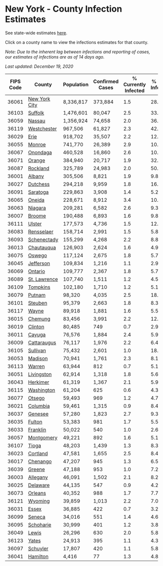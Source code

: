 # New York - County Infection Estimates

See state-wide estimates [here](/infections/us-ny).

Click on a county name to view the infections estimates for that county.

*Note: Due to the inherent lag between infections and reporting of cases, our estimates of infections are as of 14 days ago.*

*Last updated: December 19, 2020*

|   FIPS Code |                         County |   Population |   Confirmed Cases |   % Currently Infected |   % Total Infected |
|-------------|--------------------------------|--------------|-------------------|------------------------|--------------------|
|       36061 | [New York City](new-york-city) |    8,336,817 |           373,884 |                    1.5 |               28.6 |
|       36103 |             [Suffolk](suffolk) |    1,476,601 |            80,047 |                    2.5 |               33.0 |
|       36059 |               [Nassau](nassau) |    1,356,924 |            74,658 |                    2.0 |               36.5 |
|       36119 |     [Westchester](westchester) |      967,506 |            61,827 |                    2.3 |               42.4 |
|       36029 |                   [Erie](erie) |      918,702 |            35,507 |                    2.2 |               12.4 |
|       36055 |               [Monroe](monroe) |      741,770 |            26,389 |                    2.9 |               10.0 |
|       36067 |           [Onondaga](onondaga) |      460,528 |            16,860 |                    2.6 |               10.4 |
|       36071 |               [Orange](orange) |      384,940 |            20,717 |                    1.9 |               32.2 |
|       36087 |           [Rockland](rockland) |      325,789 |            24,983 |                    2.0 |               50.2 |
|       36001 |               [Albany](albany) |      305,506 |             8,821 |                    1.9 |                9.8 |
|       36027 |           [Dutchess](dutchess) |      294,218 |             9,959 |                    1.8 |               16.9 |
|       36091 |           [Saratoga](saratoga) |      229,863 |             3,908 |                    1.4 |                5.2 |
|       36065 |               [Oneida](oneida) |      228,671 |             8,912 |                    3.4 |               10.8 |
|       36063 |             [Niagara](niagara) |      209,281 |             6,582 |                    2.6 |                9.3 |
|       36007 |               [Broome](broome) |      190,488 |             6,893 |                    1.6 |                9.8 |
|       36111 |               [Ulster](ulster) |      177,573 |             4,736 |                    1.5 |               12.3 |
|       36083 |       [Rensselaer](rensselaer) |      158,714 |             2,991 |                    1.5 |                5.8 |
|       36093 |     [Schenectady](schenectady) |      155,299 |             4,268 |                    2.2 |                8.8 |
|       36013 |       [Chautauqua](chautauqua) |      126,903 |             2,624 |                    1.6 |                4.9 |
|       36075 |               [Oswego](oswego) |      117,124 |             2,675 |                    1.8 |                5.7 |
|       36045 |         [Jefferson](jefferson) |      109,834 |             1,216 |                    1.1 |                2.9 |
|       36069 |             [Ontario](ontario) |      109,777 |             2,367 |                    1.8 |                5.7 |
|       36089 |   [St. Lawrence](st.-lawrence) |      107,740 |             1,511 |                    1.2 |                4.5 |
|       36109 |           [Tompkins](tompkins) |      102,180 |             1,710 |                    1.2 |                5.1 |
|       36079 |               [Putnam](putnam) |       98,320 |             4,035 |                    2.5 |               18.2 |
|       36101 |             [Steuben](steuben) |       95,379 |             2,663 |                    1.8 |                8.3 |
|       36117 |                 [Wayne](wayne) |       89,918 |             1,881 |                    1.6 |                5.5 |
|       36015 |             [Chemung](chemung) |       83,456 |             3,991 |                    2.2 |               12.2 |
|       36019 |             [Clinton](clinton) |       80,485 |               749 |                    0.7 |                2.9 |
|       36011 |               [Cayuga](cayuga) |       76,576 |             1,884 |                    2.4 |                5.9 |
|       36009 |     [Cattaraugus](cattaraugus) |       76,117 |             1,976 |                    2.2 |                6.4 |
|       36105 |           [Sullivan](sullivan) |       75,432 |             2,601 |                    1.0 |               18.1 |
|       36053 |             [Madison](madison) |       70,941 |             1,761 |                    2.3 |                8.1 |
|       36113 |               [Warren](warren) |       63,944 |               812 |                    0.7 |                5.1 |
|       36051 |       [Livingston](livingston) |       62,914 |             1,318 |                    1.8 |                5.6 |
|       36043 |           [Herkimer](herkimer) |       61,319 |             1,367 |                    2.1 |                5.9 |
|       36115 |       [Washington](washington) |       61,204 |               625 |                    0.6 |                4.3 |
|       36077 |               [Otsego](otsego) |       59,493 |               969 |                    1.2 |                4.7 |
|       36021 |           [Columbia](columbia) |       59,461 |             1,315 |                    0.9 |                8.4 |
|       36037 |             [Genesee](genesee) |       57,280 |             1,823 |                    2.7 |                9.3 |
|       36035 |               [Fulton](fulton) |       53,383 |               981 |                    1.7 |                5.5 |
|       36033 |           [Franklin](franklin) |       50,022 |               540 |                    1.0 |                2.6 |
|       36057 |       [Montgomery](montgomery) |       49,221 |               892 |                    1.6 |                5.1 |
|       36107 |                 [Tioga](tioga) |       48,203 |             1,439 |                    1.3 |                8.3 |
|       36023 |           [Cortland](cortland) |       47,581 |             1,655 |                    2.5 |                8.4 |
|       36017 |           [Chenango](chenango) |       47,207 |               945 |                    1.3 |                6.5 |
|       36039 |               [Greene](greene) |       47,188 |               953 |                    1.0 |                7.2 |
|       36003 |           [Allegany](allegany) |       46,091 |             1,502 |                    2.1 |                8.2 |
|       36025 |           [Delaware](delaware) |       44,135 |               547 |                    0.9 |                4.2 |
|       36073 |             [Orleans](orleans) |       40,352 |               988 |                    1.7 |                7.7 |
|       36121 |             [Wyoming](wyoming) |       39,859 |             1,013 |                    2.2 |                7.0 |
|       36031 |                 [Essex](essex) |       36,885 |               422 |                    0.7 |                3.2 |
|       36099 |               [Seneca](seneca) |       34,016 |               551 |                    1.4 |                4.6 |
|       36095 |         [Schoharie](schoharie) |       30,999 |               401 |                    1.2 |                3.8 |
|       36049 |                 [Lewis](lewis) |       26,296 |               630 |                    2.0 |                5.8 |
|       36123 |                 [Yates](yates) |       24,913 |               395 |                    1.1 |                4.3 |
|       36097 |           [Schuyler](schuyler) |       17,807 |               420 |                    1.1 |                5.8 |
|       36041 |           [Hamilton](hamilton) |        4,416 |                77 |                    1.3 |                4.8 |
